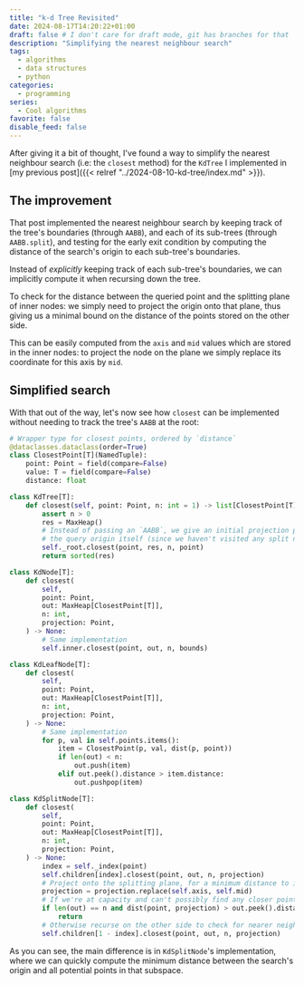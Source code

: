 ```yaml
---
title: "k-d Tree Revisited"
date: 2024-08-17T14:20:22+01:00
draft: false # I don't care for draft mode, git has branches for that
description: "Simplifying the nearest neighbour search"
tags:
  - algorithms
  - data structures
  - python
categories:
  - programming
series:
  - Cool algorithms
favorite: false
disable_feed: false
---
```


After giving it a bit of thought, I've found a way to simplify the nearest
neighbour search (i.e: the `closest` method) for the `KdTree` I implemented in
[my previous post]({{< relref "../2024-08-10-kd-tree/index.md" >}}).

<!--more-->

## The improvement

That post implemented the nearest neighbour search by keeping track of the
tree's boundaries (through `AABB`), and each of its sub-trees (through
`AABB.split`), and testing for the early exit condition by computing the
distance of the search's origin to each sub-tree's boundaries.

Instead of _explicitly_ keeping track of each sub-tree's boundaries, we can
implicitly compute it when recursing down the tree.

To check for the distance between the queried point and the splitting plane of
inner nodes: we simply need to project the origin onto that plane, thus giving
us a minimal bound on the distance of the points stored on the other side.

This can be easily computed from the `axis` and `mid` values which are stored in
the inner nodes: to project the node on the plane we simply replace its
coordinate for this axis by `mid`.

## Simplified search

With that out of the way, let's now see how `closest` can be implemented without
needing to track the tree's `AABB` at the root:

```python
# Wrapper type for closest points, ordered by `distance`
@dataclasses.dataclass(order=True)
class ClosestPoint[T](NamedTuple):
    point: Point = field(compare=False)
    value: T = field(compare=False)
    distance: float

class KdTree[T]:
    def closest(self, point: Point, n: int = 1) -> list[ClosestPoint[T]]:
        assert n > 0
        res = MaxHeap()
        # Instead of passing an `AABB`, we give an initial projection point,
        # the query origin itself (since we haven't visited any split node yet)
        self._root.closest(point, res, n, point)
        return sorted(res)

class KdNode[T]:
    def closest(
        self,
        point: Point,
        out: MaxHeap[ClosestPoint[T]],
        n: int,
        projection: Point,
    ) -> None:
        # Same implementation
        self.inner.closest(point, out, n, bounds)

class KdLeafNode[T]:
    def closest(
        self,
        point: Point,
        out: MaxHeap[ClosestPoint[T]],
        n: int,
        projection: Point,
    ) -> None:
        # Same implementation
        for p, val in self.points.items():
            item = ClosestPoint(p, val, dist(p, point))
            if len(out) < n:
                out.push(item)
            elif out.peek().distance > item.distance:
                out.pushpop(item)

class KdSplitNode[T]:
    def closest(
        self,
        point: Point,
        out: MaxHeap[ClosestPoint[T]],
        n: int,
        projection: Point,
    ) -> None:
        index = self._index(point)
        self.children[index].closest(point, out, n, projection)
        # Project onto the splitting plane, for a minimum distance to its points
        projection = projection.replace(self.axis, self.mid)
        # If we're at capacity and can't possibly find any closer points, exit
        if len(out) == n and dist(point, projection) > out.peek().distance:
            return
        # Otherwise recurse on the other side to check for nearer neighbours
        self.children[1 - index].closest(point, out, n, projection)
```

As you can see, the main difference is in `KdSplitNode`'s implementation, where
we can quickly compute the minimum distance between the search's origin and all
potential points in that subspace.
